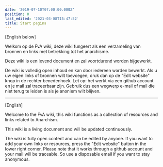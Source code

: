 ```yaml
---
date: '2019-07-10T07:00:00.000Z'
position: 0
last_edited: '2021-03-08T15:47:52'
title: Start pagina
---
```

[English below]

Welkom op de FvA wiki, deze wiki fungeert als een verzameling van bronnen en links met betrekking tot het anarchisme.

Deze wiki is een levend document en zal voortdurend worden bijgewerkt.

De wiki is volledig open inhoud en kan door iedereen worden bewerkt. 
Als u uw eigen links of bronnen wilt toevoegen, druk dan op de "Edit website" knop in de rechter benedenhoek. 
Let op: het werkt via een github account en je mail zal traceerbaar zijn. 
Gebruik dus een wegwerp e-mail of mail die niet terug te leiden is als je anoniem wilt blijven. 

---

[English]

Welcome to the FvA wiki, this wiki functions as a collection of resources and links related to Anarchism.

This wiki is a living document and will be updated continuously.

The wiki is fully open content and can be edited by anyone. 
If you want to add your own links or resources, press the "Edit website" button in the lower right corner. 
Please note that it works through a github account and your mail will be traceable. 
So use a disposable email if you want to stay anonymous. 